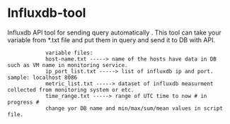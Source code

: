# Influxdb-tool
Influxdb API tool for sending query automatically .
This tool can take your variable from *.txt file and put them in query and send it to DB with API.


                variable files:               
                host-name.txt -----> name of the hosts have data in DB such as VM name in monitoring service.
                ip_port_list.txt -----> list of influxdb ip and port. sample: localhost 8086
                metric_list.txt -----> dataset of influxdb measurment collected from monitoring system or etc.
                time_range.txt -----> range of UTC time to now # in progress #
                change yor DB name and min/max/sum/mean values in script file.
